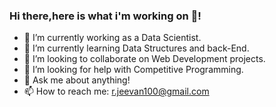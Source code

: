 ### Hi there,here is what i'm working on 👋!

- 🔭 I’m currently working as a Data Scientist.
- 🌱 I’m currently learning Data Structures and back-End.
- 👯 I’m looking to collaborate on Web Development projects.
- 🤔 I’m looking for help with Competitive Programming.
- 💬 Ask me about anything!
- 📫 How to reach me: r.jeevan100@gmail.com
